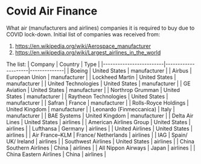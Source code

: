 # Covid Air Finance

What air (manufacturers and airlines) companies it is required to buy due to COVID lock-down.
Initial list of companies was received from:

1. https://en.wikipedia.org/wiki/Aerospace_manufacturer
2. https://en.wikipedia.org/wiki/Largest_airlines_in_the_world

The list:
| Company                 | Country             | Type         |
|-------------------------|---------------------|--------------|
| Boeing                  | United States       | manufacturer |
| Airbus                  | European Union      | manufacturer |
| Lockheed Martin         | United States       | manufacturer |
| United Technologies     | United States       | manufacturer |
| GE Aviation             | United States       | manufacturer |
| Northrop Grumman        | United States       | manufacturer |
| Raytheon Technologies   | United States       | manufacturer |
| Safran                  | France              | manufacturer |
| Rolls-Royce Holdings    | United Kingdom      | manufacturer |
| Leonardo (Finmeccanica) | Italy               | manufacturer |
| BAE Systems             | United Kingdom      | manufacturer |
| Delta Air Lines         | United States       | airlines     |
| American Airlines Group | United States       | airlines     |
| Lufthansa               | Germany             | airlines     |
| United Airlines         | United States       | airlines     |
| Air France–KLM          | France/ Netherlands | airlines     |
| IAG                     | Spain/ UK/ Ireland  | airlines     |
| Southwest Airlines      | United States       | airlines     |
| China Southern Airlines | China               | airlines     |
| All Nippon Airways      | Japan               | airlines     |
| China Eastern Airlines  | China               | airlines     |
